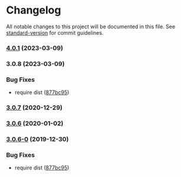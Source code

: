 # Changelog

All notable changes to this project will be documented in this file. See [standard-version](https://github.com/conventional-changelog/standard-version) for commit guidelines.

### [4.0.1](https://github.com/veritashealth/postcss-critical-css/compare/v4.0.0...v4.0.1) (2023-03-09)

### 3.0.8 (2023-03-09)


### Bug Fixes

* require dist ([877bc95](https://github.com/veritashealth/postcss-critical-css/commit/877bc9559ec088c27f139612930cc4477aa4cd89))

### [3.0.7](https://github.com/zgreen/postcss-critical-css/compare/v3.0.6...v3.0.7) (2020-12-29)

### [3.0.6](https://github.com/zgreen/postcss-critical-css/compare/v3.0.6-0...v3.0.6) (2020-01-02)

### [3.0.6-0](https://github.com/zgreen/postcss-critical-css/compare/v3.0.3...v3.0.6-0) (2019-12-30)


### Bug Fixes

* require dist ([877bc95](https://github.com/zgreen/postcss-critical-css/commit/877bc9559ec088c27f139612930cc4477aa4cd89))
